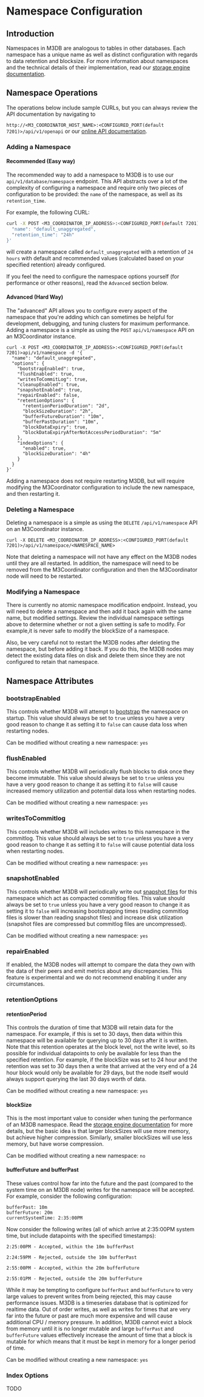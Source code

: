 # Namespace Configuration

## Introduction

Namespaces in M3DB are analogous to tables in other databases. Each namespace has a unique name as well as distinct configuration with regards to data retention and blocksize. For more information about namespaces and the technical details of their implementation, read our [storage engine documentation](../architecture/engine.md).

## Namespace Operations

The operations below include sample CURLs, but you can always review the API documentation by navigating to

`http://<M3_COORDINATOR_HOST_NAME>:<CONFIGURED_PORT(default 7201)>/api/v1/openapi` or our [online API documentation](https://m3db.io/openapi/).

### Adding a Namespace

#### Recommended (Easy way)

The recommended way to add a namespace to M3DB is to use our `api/v1/database/namespace` endpoint. This API abstracts over a lot of the complexity of configuring a namespace and require only two pieces of configuration to be provided: the `name` of the namespace, as well as its `retention_time`.

For example, the following CURL:

```bash
curl -X POST <M3_COORDINATOR_IP_ADDRESS>:<CONFIGURED_PORT(default 7201)>api/v1/database/namespace/create -d '{
  "name": "default_unaggregated",
  "retention_time": "24h"
}'
```

will create a namespace called `default_unaggregated` with a retention of `24 hours` with default and recommended values (calculated based on your specified retention) already configured.

If you feel the need to configure the namespace options yourself (for performance or other reasons), read the `Advanced` section below.

#### Advanced (Hard Way)

The "advanced" API allows you to configure every aspect of the namespace that you're adding which can sometimes be helpful for development, debugging, and tuning clusters for maximum performance.
Adding a namespace is a simple as using the `POST` `api/v1/namespace` API on an M3Coordinator instance.

```
curl -X POST <M3_COORDINATOR_IP_ADDRESS>:<CONFIGURED_PORT(default 7201)>api/v1/namespace -d '{
  "name": "default_unaggregated",
  "options": {
    "bootstrapEnabled": true,
    "flushEnabled": true,
    "writesToCommitLog": true,
    "cleanupEnabled": true,
    "snapshotEnabled": true,
    "repairEnabled": false,
    "retentionOptions": {
      "retentionPeriodDuration": "2d",
      "blockSizeDuration": "2h",
      "bufferFutureDuration": "10m",
      "bufferPastDuration": "10m",
      "blockDataExpiry": true,
      "blockDataExpiryAfterNotAccessPeriodDuration": "5m"
    },
    "indexOptions": {
      "enabled": true,
      "blockSizeDuration": "4h"
    }
  }
}'
```

Adding a namespace does not require restarting M3DB, but will require modifying the M3Coordinator configuration to include the new namespace, and then restarting it.

### Deleting a Namespace

Deleting a namespace is a simple as using the `DELETE` `/api/v1/namespace` API on an M3Coordinator instance.

`curl -X DELETE <M3_COORDINATOR_IP_ADDRESS>:<CONFIGURED_PORT(default 7201)>/api/v1/namespace/<NAMESPACE_NAME>`

Note that deleting a namespace will not have any effect on the M3DB nodes until they are all restarted. In addition, the namespace will need to be removed from the M3Coordinator configuration and then the M3Coordinator node will need to be restarted.

### Modifying a Namespace

There is currently no atomic namespace modification endpoint. Instead, you will need to delete a namespace and then add it back again with the same name, but modified settings. Review the individual namespace settings above to determine whether or not a given setting is safe to modify. For example,it is never safe to modify the blockSize of a namespace.

Also, be very careful not to restart the M3DB nodes after deleting the namespace, but before adding it back. If you do this, the M3DB nodes may detect the existing data files on disk and delete them since they are not configured to retain that namespace.

## Namespace Attributes

### bootstrapEnabled

This controls whether M3DB will attempt to [bootstrap](bootstrapping.md) the namespace on startup. This value should always be set to `true` unless you have a very good reason to change it as setting it to `false` can cause data loss when restarting nodes.

Can be modified without creating a new namespace: `yes`

### flushEnabled

This controls whether M3DB will periodically flush blocks to disk once they become immutable. This value should always be set to `true` unless you have a very good reason to change it as setting it to `false` will cause increased memory utilization and potential data loss when restarting nodes.

Can be modified without creating a new namespace: `yes`

### writesToCommitlog

This controls whether M3DB will includes writes to this namespace in the commitlog. This value should always be set to `true` unless you have a very good reason to change it as setting it to `false` will cause potential data loss when restarting nodes.

Can be modified without creating a new namespace: `yes`

### snapshotEnabled

This controls whether M3DB will periodically write out [snapshot files](../architecture/commitlogs.md) for this namespace which act as compacted commitlog files. This value should always be set to `true` unless you have a very good reason to change it as setting it to `false` will increasing bootstrapping times (reading commitlog files is slower than reading snapshot files) and increase disk utilization (snapshot files are compressed but commitlog files are uncompressed).

Can be modified without creating a new namespace: `yes`

### repairEnabled

If enabled, the M3DB nodes will attempt to compare the data they own with the data of their peers and emit metrics about any discrepancies. This feature is experimental and we do not recommend enabling it under any circumstances.

### retentionOptions

#### retentionPeriod

This controls the duration of time that M3DB will retain data for the namespace. For example, if this is set to 30 days, then data within this namespace will be available for querying up to 30 days after it is written. Note that this retention operates at the block level, not the write level, so its possible for individual datapoints to only be available for less than the specified retention. For example, if the blockSize was set to 24 hour and the retention was set to 30 days then a write that arrived at the very end of a 24 hour block would only be available for 29 days, but the node itself would always support querying the last 30 days worth of data.

Can be modified without creating a new namespace: `yes`

#### blockSize

This is the most important value to consider when tuning the performance of an M3DB namespace. Read the [storage engine documentation](../architecture/engine.md) for more details, but the basic idea is that larger blockSizes will use more memory, but achieve higher compression. Similarly, smaller blockSizes will use less memory, but have worse compression.

Can be modified without creating a new namespace: `no`

#### bufferFuture and bufferPast

These values control how far into the future and the past (compared to the system time on an M3DB node) writes for the namespace will be accepted. For example, consider the following configuration:

```
bufferPast: 10m
bufferFuture: 20m
currentSystemTime: 2:35:00PM
```

Now consider the following writes (all of which arrive at 2:35:00PM system time, but include datapoints with the specified timestamps):

```
2:25:00PM - Accepted, within the 10m bufferPast

2:24:59PM - Rejected, outside the 10m bufferPast

2:55:00PM - Accepted, within the 20m bufferFuture

2:55:01PM - Rejected, outside the 20m bufferFuture
```

While it may be tempting to configure `bufferPast` and `bufferFuture` to very large values to prevent writes from being rejected, this may cause performance issues. M3DB is a timeseries database that is optimized for realtime data. Out of order writes, as well as writes for times that are very far into the future or past are much more expensive and will cause additional CPU / memory pressure. In addition, M3DB cannot evict a block from memory until it is no longer mutable and large `bufferPast` and `bufferFuture` values effectively increase the amount of time that a block is mutable for which means that it must be kept in memory for a longer period of time.

Can be modified without creating a new namespace: `yes`

### Index Options

TODO

